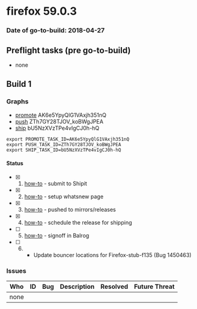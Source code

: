 # firefox 59.0.3

### Date of go-to-build: 2018-04-27

## Preflight tasks (pre go-to-build)
- none

## Build 1  

### Graphs
* [promote](https://tools.taskcluster.net/push-inspector/#/AK6e5YpyQlG1VAxjh351nQ) AK6e5YpyQlG1VAxjh351nQ
* [push](https://tools.taskcluster.net/push-inspector/#/ZTh7GY28TJOV_koBWgJPEA) ZTh7GY28TJOV_koBWgJPEA
* [ship](https://tools.taskcluster.net/push-inspector/#/bU5NzXVzTPe4vIgCJ0h-hQ) bU5NzXVzTPe4vIgCJ0h-hQ
```
export PROMOTE_TASK_ID=AK6e5YpyQlG1VAxjh351nQ
export PUSH_TASK_ID=ZTh7GY28TJOV_koBWgJPEA
export SHIP_TASK_ID=bU5NzXVzTPe4vIgCJ0h-hQ
```


#### Status
- [x] 1.  [how-to](https://wiki.mozilla.org/Release:Release_Automation_on_Mercurial:Starting_a_Release#Submit_to_Ship_It)  - submit to Shipit
- [x] 2.  [how-to](https://github.com/mozilla-releng/releasewarrior-2.0/blob/master/docs/release-promotion/desktop/howto-rc.md)  - setup whatsnew page
- [x] 3.  [how-to](https://github.com/mozilla-releng/releasewarrior-2.0/blob/master/docs/release-promotion/desktop/howto.md#push-artifacts-to-releases-directory)  - pushed to mirrors/releases
- [x] 4.  [how-to](https://github.com/mozilla-releng/releasewarrior-2.0/blob/master/docs/release-promotion/desktop/howto.md#ship-the-release)  - schedule the release for shipping
- [ ] 5.  [how-to](https://github.com/mozilla-releng/releasewarrior-2.0/blob/master/docs/release-promotion/desktop/howto.md#obtain-sign-offs-for-changes)  - signoff in Balrog
- [ ] 6.  - Update bouncer locations for Firefox-stub-f135 (Bug 1450463)

### Issues
| Who                 | ID               | Bug                                                                 | Description                | Resolved                | Future Threat                |
| ------------------- | ---------------- | ------------------------------------------------------------------- | -------------------------- | ----------------------- | ---------------------------- |
| none | | | | | |

